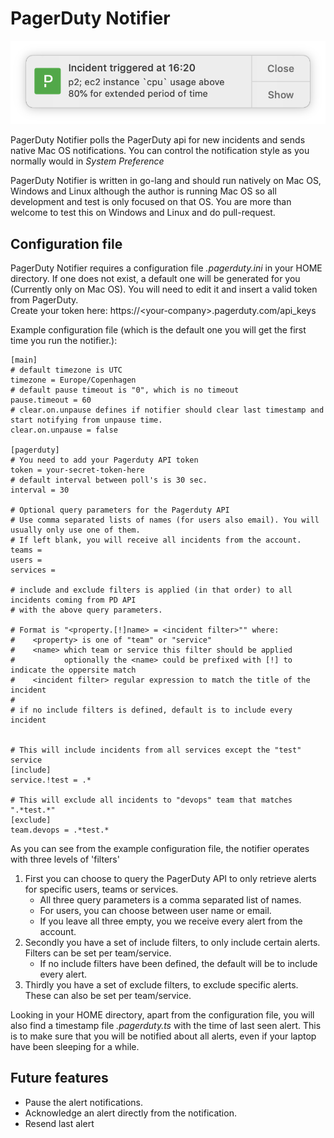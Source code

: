 # PagerDuty Notifier

![Alert](assets/alert.png)

PagerDuty Notifier polls the PagerDuty api for new incidents and sends native Mac OS notifications.
You can control the notification style as you normally would in _System Preference_

PagerDuty Notifier is written in go-lang and should run natively on Mac OS, Windows and Linux
although the author is running Mac OS so all development and test is only focused on that OS.
You are more than welcome to test this on Windows and Linux and do pull-request.

## Configuration file

PagerDuty Notifier requires a configuration file _.pagerduty.ini_ in your HOME directory.
If one does not exist, a default one will be generated for you (Currently only on Mac OS).
You will need to edit it and insert a valid token from PagerDuty.  
Create your token here: https://&lt;your-company&gt;.pagerduty.com/api_keys

Example configuration file (which is the default one you will get the first time you run the notifier.):

```
[main]
# default timezone is UTC
timezone = Europe/Copenhagen
# default pause timeout is "0", which is no timeout
pause.timeout = 60
# clear.on.unpause defines if notifier should clear last timestamp and start notifying from unpause time.
clear.on.unpause = false

[pagerduty]
# You need to add your Pagerduty API token
token = your-secret-token-here
# default interval between poll's is 30 sec.
interval = 30

# Optional query parameters for the Pagerduty API
# Use comma separated lists of names (for users also email). You will usually only use one of them.
# If left blank, you will receive all incidents from the account.
teams =
users =
services =

# include and exclude filters is applied (in that order) to all incidents coming from PD API
# with the above query parameters.

# Format is "<property.[!]name> = <incident filter>"" where:
#    <property> is one of "team" or "service"
#    <name> which team or service this filter should be applied
#           optionally the <name> could be prefixed with [!] to indicate the oppersite match
#    <incident filter> regular expression to match the title of the incident
#
# if no include filters is defined, default is to include every incident


# This will include incidents from all services except the "test" service
[include]
service.!test = .*

# This will exclude all incidents to "devops" team that matches ".*test.*"
[exclude]
team.devops = .*test.*
```

As you can see from the example configuration file, the notifier operates with three levels of 'filters'

1. First you can choose to query the PagerDuty API to only retrieve alerts for specific users, teams or services.
   - All three query parameters is a comma separated list of names.
   - For users, you can choose between user name or email.
   - If you leave all three empty, you we receive every alert from the account.
2. Secondly you have a set of include filters, to only include certain alerts. Filters can be set per team/service.
   - If no include filters have been defined, the default will be to include every alert.
3. Thirdly you have a set of exclude filters, to exclude specific alerts. These can also be set per team/service.

Looking in your HOME directory, apart from the configuration file, you will also find a timestamp file _.pagerduty.ts_
with the time of last seen alert. This is to make sure that you will be notified about all alerts, even if your laptop have been sleeping for a while.

## Future features

- Pause the alert notifications.
- Acknowledge an alert directly from the notification.
- Resend last alert
